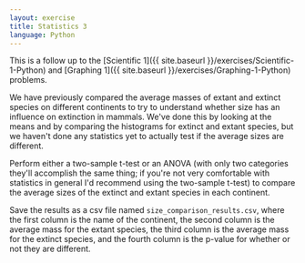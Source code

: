 ```yaml
---
layout: exercise
title: Statistics 3
language: Python
---
```


This is a follow up to the [Scientific 1]({{ site.baseurl }}/exercises/Scientific-1-Python)
and [Graphing 1]({{ site.baseurl }}/exercises/Graphing-1-Python) problems.

We have previously compared the average masses of extant and extinct species on
different continents to try to understand whether size has an influence on
extinction in mammals. We've done this by looking at the means and by comparing
the histograms for extinct and extant species, but we haven't done any
statistics yet to actually test if the average sizes are different.

Perform either a two-sample t-test or an ANOVA (with only two categories they'll
accomplish the same thing; if you're not very comfortable with statistics in
general I'd recommend using the two-sample t-test) to compare the average sizes
of the extinct and extant species in each continent.

Save the results as a csv file named `size_comparison_results.csv`, where the
first column is the name of the continent, the second column is the average mass
for the extant species, the third column is the average mass for the extinct
species, and the fourth column is the p-value for whether or not they are
different.
